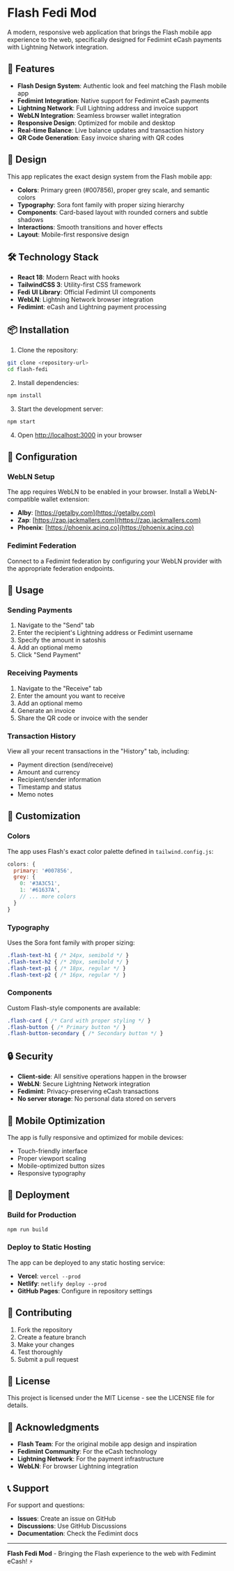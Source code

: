 # Flash Fedi Mod

A modern, responsive web application that brings the Flash mobile app experience to the web, specifically designed for Fedimint eCash payments with Lightning Network integration.

## 🚀 Features

- **Flash Design System**: Authentic look and feel matching the Flash mobile app
- **Fedimint Integration**: Native support for Fedimint eCash payments
- **Lightning Network**: Full Lightning address and invoice support
- **WebLN Integration**: Seamless browser wallet integration
- **Responsive Design**: Optimized for mobile and desktop
- **Real-time Balance**: Live balance updates and transaction history
- **QR Code Generation**: Easy invoice sharing with QR codes

## 🎨 Design

This app replicates the exact design system from the Flash mobile app:

- **Colors**: Primary green (#007856), proper grey scale, and semantic colors
- **Typography**: Sora font family with proper sizing hierarchy
- **Components**: Card-based layout with rounded corners and subtle shadows
- **Interactions**: Smooth transitions and hover effects
- **Layout**: Mobile-first responsive design

## 🛠️ Technology Stack

- **React 18**: Modern React with hooks
- **TailwindCSS 3**: Utility-first CSS framework
- **Fedi UI Library**: Official Fedimint UI components
- **WebLN**: Lightning Network browser integration
- **Fedimint**: eCash and Lightning payment processing

## 📦 Installation

1. Clone the repository:
```bash
git clone <repository-url>
cd flash-fedi
```

2. Install dependencies:
```bash
npm install
```

3. Start the development server:
```bash
npm start
```

4. Open [http://localhost:3000](http://localhost:3000) in your browser

## 🔧 Configuration

### WebLN Setup

The app requires WebLN to be enabled in your browser. Install a WebLN-compatible wallet extension:

- **Alby**: [https://getalby.com](https://getalby.com)
- **Zap**: [https://zap.jackmallers.com](https://zap.jackmallers.com)
- **Phoenix**: [https://phoenix.acinq.co](https://phoenix.acinq.co)

### Fedimint Federation

Connect to a Fedimint federation by configuring your WebLN provider with the appropriate federation endpoints.

## 🎯 Usage

### Sending Payments

1. Navigate to the "Send" tab
2. Enter the recipient's Lightning address or Fedimint username
3. Specify the amount in satoshis
4. Add an optional memo
5. Click "Send Payment"

### Receiving Payments

1. Navigate to the "Receive" tab
2. Enter the amount you want to receive
3. Add an optional memo
4. Generate an invoice
5. Share the QR code or invoice with the sender

### Transaction History

View all your recent transactions in the "History" tab, including:
- Payment direction (send/receive)
- Amount and currency
- Recipient/sender information
- Timestamp and status
- Memo notes

## 🎨 Customization

### Colors

The app uses Flash's exact color palette defined in `tailwind.config.js`:

```javascript
colors: {
  primary: '#007856',
  grey: {
    0: '#3A3C51',
    1: '#61637A',
    // ... more colors
  }
}
```

### Typography

Uses the Sora font family with proper sizing:

```css
.flash-text-h1 { /* 24px, semibold */ }
.flash-text-h2 { /* 20px, semibold */ }
.flash-text-p1 { /* 18px, regular */ }
.flash-text-p2 { /* 16px, regular */ }
```

### Components

Custom Flash-style components are available:

```css
.flash-card { /* Card with proper styling */ }
.flash-button { /* Primary button */ }
.flash-button-secondary { /* Secondary button */ }
```

## 🔒 Security

- **Client-side**: All sensitive operations happen in the browser
- **WebLN**: Secure Lightning Network integration
- **Fedimint**: Privacy-preserving eCash transactions
- **No server storage**: No personal data stored on servers

## 📱 Mobile Optimization

The app is fully responsive and optimized for mobile devices:

- Touch-friendly interface
- Proper viewport scaling
- Mobile-optimized button sizes
- Responsive typography

## 🚀 Deployment

### Build for Production

```bash
npm run build
```

### Deploy to Static Hosting

The app can be deployed to any static hosting service:

- **Vercel**: `vercel --prod`
- **Netlify**: `netlify deploy --prod`
- **GitHub Pages**: Configure in repository settings

## 🤝 Contributing

1. Fork the repository
2. Create a feature branch
3. Make your changes
4. Test thoroughly
5. Submit a pull request

## 📄 License

This project is licensed under the MIT License - see the LICENSE file for details.

## 🙏 Acknowledgments

- **Flash Team**: For the original mobile app design and inspiration
- **Fedimint Community**: For the eCash technology
- **Lightning Network**: For the payment infrastructure
- **WebLN**: For browser Lightning integration

## 📞 Support

For support and questions:

- **Issues**: Create an issue on GitHub
- **Discussions**: Use GitHub Discussions
- **Documentation**: Check the Fedimint docs

---

**Flash Fedi Mod** - Bringing the Flash experience to the web with Fedimint eCash! ⚡
